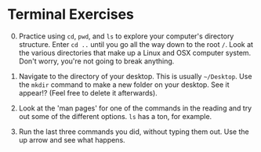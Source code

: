 # Terminal Exercises

0. Practice using `cd`, `pwd`, and `ls` to explore your computer's directory structure. Enter `cd ..` until you go all the way down to the root `/`. Look at the various directories that make up a Linux and OSX computer system. Don't worry, you're not going to break anything.

0. Navigate to the directory of your desktop. This is usually `~/Desktop`. Use the `mkdir` command to make a new folder on your desktop. See it appear!? (Feel free to delete it afterwards).

0. Look at the 'man pages' for one of the commands in the reading and try out some of the different options. `ls` has a ton, for example.

0. Run the last three commands you did, without typing them out.  Use the up arrow and see what happens.
